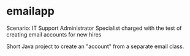 # emailapp
Scenario: IT Support Administrator Specialist charged with the test of creating email accounts for new hires

Short Java project to create an "account" from a separate email class.
